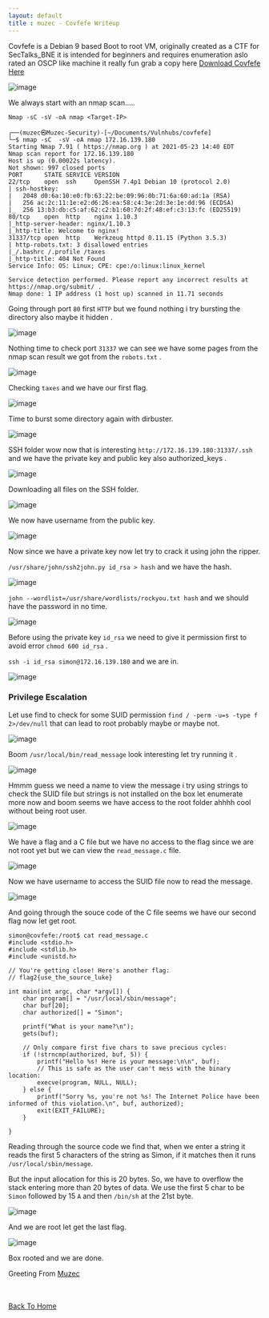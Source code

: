 ```yaml
---
layout: default
title : muzec - Covfefe Writeup
---
```


Covfefe is a Debian 9 based Boot to root VM, originally created as a CTF for SecTalks_BNE it is intended for beginners and requires enumeration aslo rated an OSCP like machine it really fun grab a copy here [Download Covfefe Here](https://www.vulnhub.com/entry/covfefe-1,199/)

![image](https://user-images.githubusercontent.com/69868171/119277434-b0a24580-bbed-11eb-9806-e945f3642479.png)

We always start with an nmap scan.....

```Nmap -sC -sV -oA nmap <Target-IP>```

```
┌──(muzec㉿Muzec-Security)-[~/Documents/Vulnhubs/covfefe]
└─$ nmap -sC  -sV -oA nmap 172.16.139.180 
Starting Nmap 7.91 ( https://nmap.org ) at 2021-05-23 14:40 EDT
Nmap scan report for 172.16.139.180
Host is up (0.00022s latency).
Not shown: 997 closed ports
PORT      STATE SERVICE VERSION
22/tcp    open  ssh     OpenSSH 7.4p1 Debian 10 (protocol 2.0)
| ssh-hostkey: 
|   2048 d0:6a:10:e0:fb:63:22:be:09:96:0b:71:6a:60:ad:1a (RSA)
|   256 ac:2c:11:1e:e2:d6:26:ea:58:c4:3e:2d:3e:1e:dd:96 (ECDSA)
|_  256 13:b3:db:c5:af:62:c2:b1:60:7d:2f:48:ef:c3:13:fc (ED25519)
80/tcp    open  http    nginx 1.10.3
|_http-server-header: nginx/1.10.3
|_http-title: Welcome to nginx!
31337/tcp open  http    Werkzeug httpd 0.11.15 (Python 3.5.3)
| http-robots.txt: 3 disallowed entries 
|_/.bashrc /.profile /taxes
|_http-title: 404 Not Found
Service Info: OS: Linux; CPE: cpe:/o:linux:linux_kernel

Service detection performed. Please report any incorrect results at https://nmap.org/submit/ .
Nmap done: 1 IP address (1 host up) scanned in 11.71 seconds
```

Going through port `80` first `HTTP` but we found nothing i try bursting the directory also maybe it hidden .

![image](https://user-images.githubusercontent.com/69868171/119278227-e9441e00-bbf1-11eb-8844-aaa1b9f54594.png)

Nothing time to check port `31337` we can see we have some pages from the nmap scan result we got from the `robots.txt` .

![image](https://user-images.githubusercontent.com/69868171/119278287-49d35b00-bbf2-11eb-81e5-c9955c93c7e1.png)

Checking `taxes` and we have our first flag.

![image](https://user-images.githubusercontent.com/69868171/119278321-869f5200-bbf2-11eb-95e3-448675e75de9.png)

Time to burst some directory again with dirbuster.

![image](https://user-images.githubusercontent.com/69868171/119278456-6de36c00-bbf3-11eb-9d61-b8e9d28a4755.png)

SSH folder wow now that is interesting `http://172.16.139.180:31337/.ssh` and we have the private key and public key also authorized_keys .

![image](https://user-images.githubusercontent.com/69868171/119278503-aedb8080-bbf3-11eb-8af5-d63cf48e76d9.png)

Downloading all files on the SSH folder.

![image](https://user-images.githubusercontent.com/69868171/119278536-e3e7d300-bbf3-11eb-858a-ec39df33a6b0.png)

We now have username from the public key.

![image](https://user-images.githubusercontent.com/69868171/119278602-4c36b480-bbf4-11eb-86d6-2ff845be11a6.png)

Now since we have a private key now let try to crack it using john the ripper.

`/usr/share/john/ssh2john.py id_rsa > hash` and we have the hash.

![image](https://user-images.githubusercontent.com/69868171/119278700-f1ea2380-bbf4-11eb-8286-3184db9af2a2.png)

`john --wordlist=/usr/share/wordlists/rockyou.txt hash` and we should have the password in no time.

![image](https://user-images.githubusercontent.com/69868171/119278730-22ca5880-bbf5-11eb-8e71-b6b2dd45abad.png)

Before using the private key `id_rsa` we need to give it permission first to avoid error `chmod 600 id_rsa` .

`ssh -i id_rsa simon@172.16.139.180` and we are in.

![image](https://user-images.githubusercontent.com/69868171/119278791-8bb1d080-bbf5-11eb-83d3-47fe9494cde7.png)


### Privilege Escalation

Let use find to check for some SUID permission `find / -perm -u=s -type f 2>/dev/null`  that can lead to root probably maybe or maybe not.

![image](https://user-images.githubusercontent.com/69868171/119278881-201c3300-bbf6-11eb-9fe1-3f1474871035.png)

Boom `/usr/local/bin/read_message` look interesting let try running it .

![image](https://user-images.githubusercontent.com/69868171/119278898-47730000-bbf6-11eb-9a0f-be544c2076d5.png)

Hmmm guess we need a name to view the message i try using strings to check the SUID file but strings is not installed on the box let enumerate more now and boom seems we have access to the root folder ahhhh cool without being root user.

![image](https://user-images.githubusercontent.com/69868171/119279006-04fdf300-bbf7-11eb-9676-074f416010c5.png)

We have a flag and a C file but we have no access to the flag since we are not root yet but we can view the `read_message.c` file.

![image](https://user-images.githubusercontent.com/69868171/119279054-35de2800-bbf7-11eb-8ca7-97a892413fc9.png)

Now we have username to access the SUID file now to read the message.

![image](https://user-images.githubusercontent.com/69868171/119279078-573f1400-bbf7-11eb-98f0-03b19cb5c83e.png)

And going through the souce code of the C file seems we have our second flag now let get root.

```
simon@covfefe:/root$ cat read_message.c
#include <stdio.h>
#include <stdlib.h>
#include <unistd.h>

// You're getting close! Here's another flag:
// flag2{use_the_source_luke}

int main(int argc, char *argv[]) {
    char program[] = "/usr/local/sbin/message";
    char buf[20];
    char authorized[] = "Simon";

    printf("What is your name?\n");
    gets(buf);

    // Only compare first five chars to save precious cycles:
    if (!strncmp(authorized, buf, 5)) {
        printf("Hello %s! Here is your message:\n\n", buf);
        // This is safe as the user can't mess with the binary location:
        execve(program, NULL, NULL);
    } else {
        printf("Sorry %s, you're not %s! The Internet Police have been informed of this violation.\n", buf, authorized);
        exit(EXIT_FAILURE);
    }

}
```

Reading through the source code we find that, when we enter a string it reads the first 5 characters of the string as Simon, if it matches then it runs `/usr/local/sbin/message`. 

But the input allocation for this is 20 bytes. So, we have to overflow the stack entering more than 20 bytes of data. We use the first 5 char to be `Simon` followed by 15 `A` and then `/bin/sh` at the 21st byte.

![image](https://user-images.githubusercontent.com/69868171/119279201-2e6b4e80-bbf8-11eb-99c7-b88c99646dfd.png)

And we are root let get the last flag.

![image](https://user-images.githubusercontent.com/69868171/119279218-46db6900-bbf8-11eb-8caf-147a2c2efbdf.png)

Box rooted and we are done.

Greeting From [Muzec](https://twitter.com/muzec_saminu)

<br> <br>
[Back To Home](../index.md)
<br>
